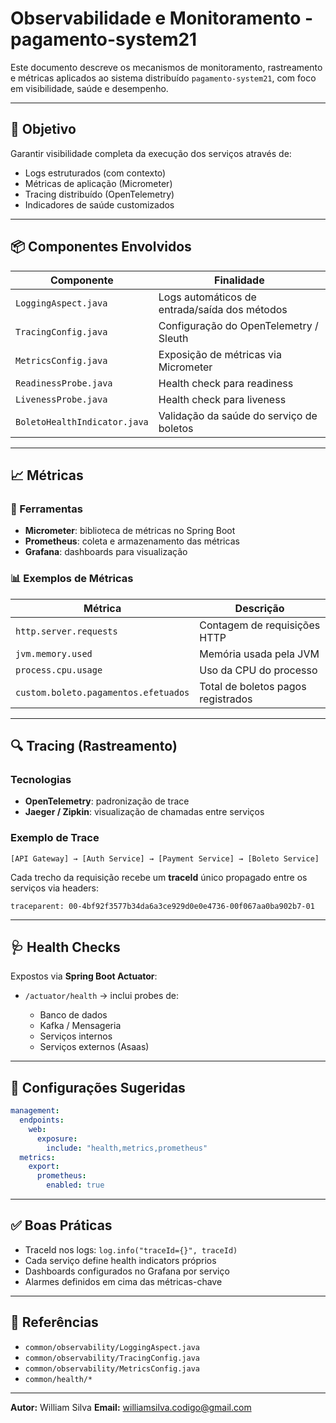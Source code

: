 # Observabilidade e Monitoramento - pagamento-system21

Este documento descreve os mecanismos de monitoramento, rastreamento e métricas aplicados ao sistema distribuído `pagamento-system21`, com foco em visibilidade, saúde e desempenho.

---

## 🎯 Objetivo

Garantir visibilidade completa da execução dos serviços através de:

* Logs estruturados (com contexto)
* Métricas de aplicação (Micrometer)
* Tracing distribuído (OpenTelemetry)
* Indicadores de saúde customizados

---

## 📦 Componentes Envolvidos

| Componente                   | Finalidade                                    |
| ---------------------------- | --------------------------------------------- |
| `LoggingAspect.java`         | Logs automáticos de entrada/saída dos métodos |
| `TracingConfig.java`         | Configuração do OpenTelemetry / Sleuth        |
| `MetricsConfig.java`         | Exposição de métricas via Micrometer          |
| `ReadinessProbe.java`        | Health check para readiness                   |
| `LivenessProbe.java`         | Health check para liveness                    |
| `BoletoHealthIndicator.java` | Validação da saúde do serviço de boletos      |

---

## 📈 Métricas

### 🔧 Ferramentas

* **Micrometer**: biblioteca de métricas no Spring Boot
* **Prometheus**: coleta e armazenamento das métricas
* **Grafana**: dashboards para visualização

### 📊 Exemplos de Métricas

| Métrica                              | Descrição                          |
| ------------------------------------ | ---------------------------------- |
| `http.server.requests`               | Contagem de requisições HTTP       |
| `jvm.memory.used`                    | Memória usada pela JVM             |
| `process.cpu.usage`                  | Uso da CPU do processo             |
| `custom.boleto.pagamentos.efetuados` | Total de boletos pagos registrados |

---

## 🔍 Tracing (Rastreamento)

### Tecnologias

* **OpenTelemetry**: padronização de trace
* **Jaeger / Zipkin**: visualização de chamadas entre serviços

### Exemplo de Trace

```
[API Gateway] → [Auth Service] → [Payment Service] → [Boleto Service]
```

Cada trecho da requisição recebe um **traceId** único propagado entre os serviços via headers:

```http
traceparent: 00-4bf92f3577b34da6a3ce929d0e0e4736-00f067aa0ba902b7-01
```

---

## 🩺 Health Checks

Expostos via **Spring Boot Actuator**:

* `/actuator/health` → inclui probes de:

  * Banco de dados
  * Kafka / Mensageria
  * Serviços internos
  * Serviços externos (Asaas)

---

## 🚀 Configurações Sugeridas

```yaml
management:
  endpoints:
    web:
      exposure:
        include: "health,metrics,prometheus"
  metrics:
    export:
      prometheus:
        enabled: true
```

---

## ✅ Boas Práticas

* TraceId nos logs: `log.info("traceId={}", traceId)`
* Cada serviço define health indicators próprios
* Dashboards configurados no Grafana por serviço
* Alarmes definidos em cima das métricas-chave

---

## 📁 Referências

* `common/observability/LoggingAspect.java`
* `common/observability/TracingConfig.java`
* `common/observability/MetricsConfig.java`
* `common/health/*`

---

**Autor:** William Silva
**Email:** [williamsilva.codigo@gmail.com](mailto:williamsilva.codigo@gmail.com)

